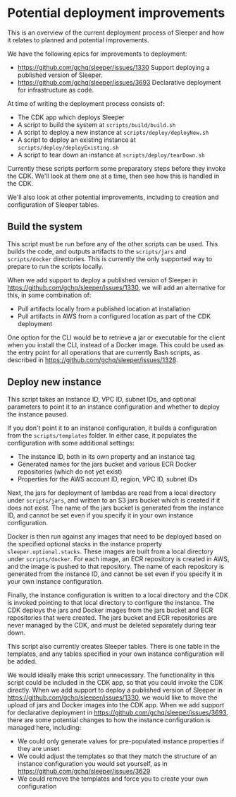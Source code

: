 Potential deployment improvements
=================================

This is an overview of the current deployment process of Sleeper and how it relates to planned and potential
improvements.

We have the following epics for improvements to deployment:
- https://github.com/gchq/sleeper/issues/1330 Support deploying a published version of Sleeper.
- https://github.com/gchq/sleeper/issues/3693 Declarative deployment for infrastructure as code.

At time of writing the deployment process consists of:
- The CDK app which deploys Sleeper
- A script to build the system at `scripts/build/build.sh`
- A script to deploy a new instance at `scripts/deploy/deployNew.sh`
- A script to deploy an existing instance at `scripts/deploy/deployExisting.sh`
- A script to tear down an instance at `scripts/deploy/tearDown.sh`

Currently these scripts perform some preparatory steps before they invoke the CDK. We'll look at them one at a time,
then see how this is handled in the CDK.

We'll also look at other potential improvements, including to creation and configuration of Sleeper tables.

## Build the system

This script must be run before any of the other scripts can be used. This builds the code, and outputs artifacts to the
`scripts/jars` and `scripts/docker` directories. This is currently the only supported way to prepare to run the scripts
locally.

When we add support to deploy a published version of Sleeper in https://github.com/gchq/sleeper/issues/1330, we will
add an alternative for this, in some combination of:

- Pull artifacts locally from a published location at installation
- Pull artifacts in AWS from a configured location as part of the CDK deployment

One option for the CLI would be to retrieve a jar or executable for the client when you install the CLI, instead of a
Docker image. This could be used as the entry point for all operations that are currently Bash scripts, as described
in https://github.com/gchq/sleeper/issues/1328.

## Deploy new instance

This script takes an instance ID, VPC ID, subnet IDs, and optional parameters to point it to an instance configuration
and whether to deploy the instance paused.

If you don't point it to an instance configuration, it builds a configuration from the `scripts/templates` folder.
In either case, it populates the configuration with some additional settings:

- The instance ID, both in its own property and an instance tag
- Generated names for the jars bucket and various ECR Docker repositories (which do not yet exist)
- Properties for the AWS account ID, region, VPC ID, subnet IDs

Next, the jars for deployment of lambdas are read from a local directory under `scripts/jars`, and written to an S3
jars bucket which is created if it does not exist. The name of the jars bucket is generated from the instance ID, and
cannot be set even if you specify it in your own instance configuration.

Docker is then run against any images that need to be deployed based on the specified optional stacks in the instance
property `sleeper.optional.stacks`. These images are built from a local directory under `scripts/docker`. For each
image, an ECR repository is created in AWS, and the image is pushed to that repository. The name of each repository is
generated from the instance ID, and cannot be set even if you specify it in your own instance configuration.

Finally, the instance configuration is written to a local directory and the CDK is invoked pointing to that local
directory to configure the instance. The CDK deploys the jars and Docker images from the jars bucket and ECR
repositories that were created. The jars bucket and ECR repositories are never managed by the CDK, and must be deleted
separately during tear down.

This script also currently creates Sleeper tables. There is one table in the templates, and any tables specified in your
own instance configuration will be added.

We would ideally make this script unnecessary. The functionality in this script could be included in the CDK app, so
that you could invoke the CDK directly. When we add support to deploy a published version of Sleeper
in https://github.com/gchq/sleeper/issues/1330, we would like to move the upload of jars and Docker images into the CDK
app. When we add support for declarative deployment in https://github.com/gchq/sleeper/issues/3693, there are some
potential changes to how the instance configuration is managed here, including:

- We could only generate values for pre-populated instance properties if they are unset
- We could adjust the templates so that they match the structure of an instance configuration you would set yourself,
  as in https://github.com/gchq/sleeper/issues/3629
- We could remove the templates and force you to create your own configuration
